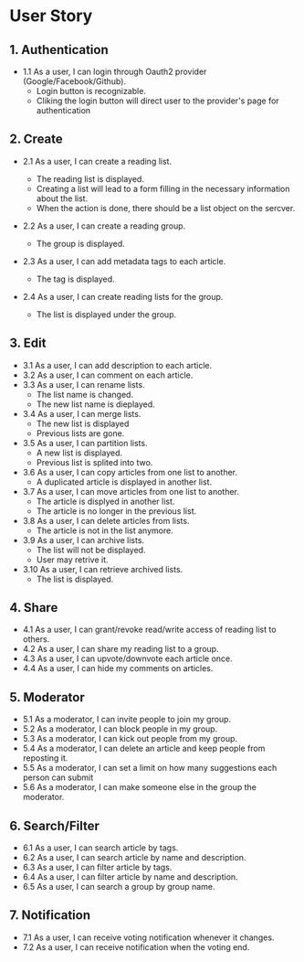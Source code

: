 # User Story

## 1. Authentication
- 1.1 As a user, I can login through Oauth2 provider (Google/Facebook/Github).
    * Login button is recognizable.
    * Cliking the login button will direct user to the provider's page for authentication

## 2. Create
- 2.1 As a user, I can create a reading list.
    * The reading list is displayed.
    * Creating a list will lead to a form filling in the necessary information about the list.
    * When the action is done, there should be a list object on the sercver.
    
- 2.2 As a user, I can create a reading group.
    * The group is displayed.
- 2.3 As a user, I can add metadata tags to each article.
    * The tag is displayed.
- 2.4 As a user, I can create reading lists for the group.
    * The list is displayed under the group.

## 3. Edit
- 3.1 As a user, I can add description to each article.
- 3.2 As a user, I can comment on each article.
- 3.3 As a user, I can rename lists.
    * The list name is changed.
    * The new list name is dieplayed.
- 3.4 As a user, I can merge lists.
    * The new list is displayed
    * Previous lists are gone.
- 3.5 As a user, I can partition lists.
    * A new list is displayed.
    * Previous list is splited into two.
- 3.6 As a user, I can copy articles from one list to another.
    * A duplicated article is displayed in another list.
- 3.7 As a user, I can move articles from one list to another.
    * The article is displyed in another list.
    * The article is no longer in the previous list.
- 3.8 As a user, I can delete articles from lists.
    * The article is not in the list anymore.
- 3.9 As a user, I can archive lists.
    * The list will not be displayed.
    * User may retrive it.
- 3.10 As a user, I can retrieve archived lists.
    * The list is displayed.

## 4. Share
- 4.1 As a user, I can grant/revoke read/write access of reading list to others.
- 4.2 As a user, I can share my reading list to a group.
- 4.3 As a user, I can upvote/downvote each article once.
- 4.4 As a user, I can hide my comments on articles.

## 5. Moderator
- 5.1 As a moderator, I can invite people to join my group.
- 5.2 As a moderator, I can block people in my group.
- 5.3 As a moderator, I can kick out people from my group.
- 5.4 As a moderator, I can delete an article and keep people from reposting it.
- 5.5 As a moderator, I can set a limit on how many suggestions each person can submit
- 5.6 As a moderator, I can make someone else in the group the moderator.

## 6. Search/Filter
- 6.1 As a user, I can search article by tags.
- 6.2 As a user, I can search article by name and description.
- 6.3 As a user, I can filter article by tags.
- 6.4 As a user, I can filter article by name and description.
- 6.5 As a user, I can search a group by group name.

## 7. Notification
- 7.1 As a user, I can receive voting notification whenever it changes.
- 7.2 As a user, I can receive notification when the voting end.
